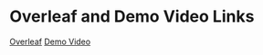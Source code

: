 # Overleaf and Demo Video Links

[Overleaf](https://www.overleaf.com/project/656b52bc5d48c48c040a66a2)
[Demo Video](https://drive.google.com/file/d/1QUJZ7P6UkKXSRhteTq19kXm4R3gn3EwG/view)
